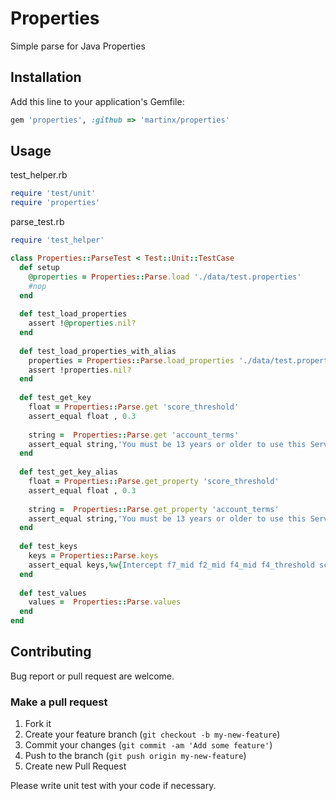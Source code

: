 # Properties

Simple parse for Java Properties

## Installation

Add this line to your application's Gemfile:

```ruby
gem 'properties', :github => 'martinx/properties'
```


## Usage

test_helper.rb

```ruby
require 'test/unit'
require 'properties'
```

parse_test.rb

```ruby
require 'test_helper'

class Properties::ParseTest < Test::Unit::TestCase
  def setup
    @properties = Properties::Parse.load './data/test.properties'
    #nop
  end
  
  def test_load_properties
    assert !@properties.nil?
  end
  
  def test_load_properties_with_alias
    properties = Properties::Parse.load_properties './data/test.properties'
    assert !properties.nil?
  end
  
  def test_get_key
    float = Properties::Parse.get 'score_threshold'
    assert_equal float , 0.3
    
    string =  Properties::Parse.get 'account_terms'
    assert_equal string,'You must be 13 years or older to use this Service.'
  end
  
  def test_get_key_alias
    float = Properties::Parse.get_property 'score_threshold'
    assert_equal float , 0.3
    
    string =  Properties::Parse.get_property 'account_terms'
    assert_equal string,'You must be 13 years or older to use this Service.'
  end
  
  def test_keys
    keys = Properties::Parse.keys
    assert_equal keys,%w{Intercept f7_mid f2_mid f4_mid f4_threshold score_threshold account_terms}
  end
  
  def test_values
    values =  Properties::Parse.values
  end
end

```

## Contributing

Bug report or pull request are welcome.

### Make a pull request

1. Fork it
2. Create your feature branch (`git checkout -b my-new-feature`)
3. Commit your changes (`git commit -am 'Add some feature'`)
4. Push to the branch (`git push origin my-new-feature`)
5. Create new Pull Request

Please write unit test with your code if necessary.

